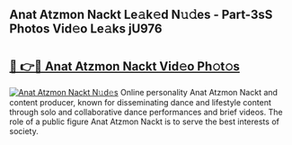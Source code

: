## Anat Atzmon Nackt Le𝚊k𝚎d N𝚞𝚍es - Part-3sS Photos Vid𝚎o Le𝚊ks jU976

# <h2><a href="http://fb304d.evod.top/?m=Anat+Atzmon+Nackt">🔗 👉🔴 Anat Atzmon Nackt Vid𝚎o Ph𝚘t𝚘s</a></h2>

[![Anat Atzmon Nackt N𝚞d𝚎s](https://i.imgur.com/8V9OHl7.gif)](http://fb304d.evod.top/?m=Anat+Atzmon+Nackt)
Online personality Anat Atzmon Nackt and content producer, known for disseminating dance and lifestyle content through solo and collaborative dance performances and brief videos. The role of a public figure Anat Atzmon Nackt is to serve the best interests of society. 
